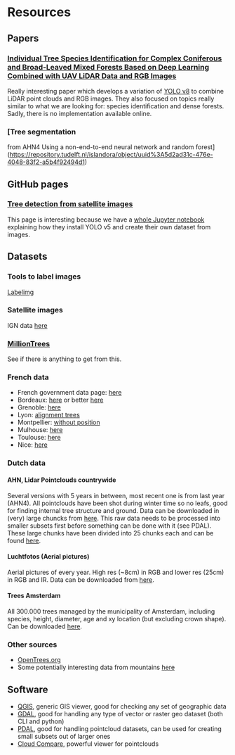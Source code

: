 # Resources

## Papers

### [Individual Tree Species Identification for Complex Coniferous and Broad-Leaved Mixed Forests Based on Deep Learning Combined with UAV LiDAR Data and RGB Images](https://www.mdpi.com/1999-4907/15/2/293)

Really interesting paper which develops a variation of [YOLO v8](https://github.com/ultralytics/ultralytics) to combine LiDAR point clouds and RGB images. They also focused on topics really similar to what we are looking for: species identification and dense forests. Sadly, there is no implementation available online.

### [Tree segmentation
from AHN4
Using a non-end-to-end neural network and
random forest](https://repository.tudelft.nl/islandora/object/uuid%3A5d2ad31c-476e-4048-83f2-a5b4f92494d1)

## GitHub pages

### [Tree detection from satellite images](https://github.com/talhayavcin/Tree-detection-from-satellite-images)

This page is interesting because we have a [whole Jupyter notebook](https://github.com/talhayavcin/Tree-detection-from-satellite-images/blob/main/YOLOv5_Custom_Training.ipynb) explaining how they install YOLO v5 and create their own dataset from images.

## Datasets

### Tools to label images

[Labelimg](https://github.com/HumanSignal/labelImg)

### Satellite images

IGN data [here](https://geoservices.ign.fr/bdortho)

### [MillionTrees](https://milliontrees.idtrees.org/)

See if there is anything to get from this.

### French data

- French government data page: [here](https://www.data.gouv.fr/fr/datasets/?page=2&q=arbre)
- Bordeaux: [here](http://www.opendata.bordeaux.fr/content/patrimoine-arbore) or better [here](https://opendata.bordeaux-metropole.fr/explore/dataset/ec_arbre_p/information/?disjunctive.insee)
- Grenoble: [here](https://data.metropolegrenoble.fr/visualisation/information/?id=arbres-grenoble)
- Lyon: [alignment trees](https://data.grandlyon.com/portail/fr/jeux-de-donnees/arbres-alignement-metropole-lyon/donnees)
- Montpellier: [without position](http://data.montpellier3m.fr/dataset/arbres-dalignement-de-montpellier)
- Mulhouse: [here](https://data.mulhouse-alsace.fr/explore/dataset/68224_arbres_alignement/information/)
- Toulouse: [here](https://data.toulouse-metropole.fr/explore/dataset/arbres-urbains/information/)
- Nice: [here](https://opendata.nicecotedazur.org/data/dataset/cartographie-des-arbres-communaux)

### Dutch data

#### AHN, Lidar Pointclouds countrywide
Several versions with 5 years in between, most recent one is from last year (AHN4).
All pointclouds have been shot during winter time so no leafs, good for finding internal tree structure and ground.
Data can be downloaded in (very) large chuncks from [here](https://ahn.arcgisonline.nl/ahnviewer/).
This raw data needs to be processed into smaller subsets first before something can be done with it (see PDAL).
These large chunks have been divided into 25 chunks each and can be found [here](https://geotiles.citg.tudelft.nl/).

#### Luchtfotos (Aerial pictures)

Aerial pictures of every year. High res (~8cm) in RGB and lower res (25cm) in RGB and IR.
Data can be downloaded from [here](https://www.beeldmateriaal.nl/data-room).

#### Trees Amsterdam

All 300.000 trees managed by the municipality of Amsterdam, including species, height, diameter, age and xy location (but excluding crown shape).
Can be downloaded [here](https://maps.amsterdam.nl/open_geodata/?k=505).

### Other sources

- [OpenTrees.org](https://opentrees.org/)
- Some potentially interesting data from mountains [here](https://esajournals.onlinelibrary.wiley.com/doi/10.1002/ecy.1759)

## Software

- [QGIS](https://qgis.org/en/site/), generic GIS viewer, good for checking any set of geographic data
- [GDAL](https://gdal.org/), good for handling any type of vector or raster geo dataset (both CLI and python)
- [PDAL](https://pdal.io/), good for handling pointcloud datasets, can be used for creating small subsets out of larger ones
- [Cloud Compare](https://www.danielgm.net/cc/), powerful viewer for pointclouds
